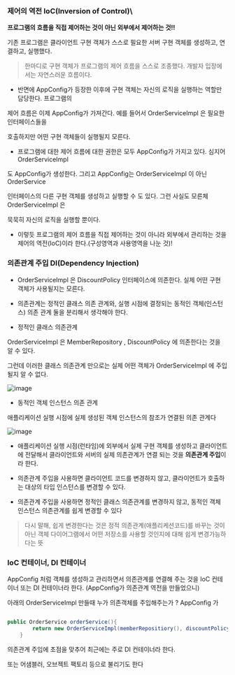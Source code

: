 ### 제어의 역전 IoC(Inversion of Control)\

**프로그램의 흐름을 직접 제어하는 것이 아닌 외부에서 제어하는 것!!**

기존 프로그램은 클라이언트 구현 객체가 스스로 필요한 서버 구현 객체를 생성하고, 연결하고, 실행했다.

> 한마디로 구현 객체가 프로그램의 제어 흐름을 스스로 조종했다. 개발자 입장에서는 자연스러운 흐름이다.<br/>


* 반면에 AppConfig가 등장한 이후에 구현 객체는 자신의 로직을 실행하는 역할만 담당한다. 프로그램의

제어 흐름은 이제 AppConfig가 가져간다. 예를 들어서 OrderServiceImpl 은 필요한 인터페이스들을

호출하지만 어떤 구현 객체들이 실행될지 모른다. <br/>

* 프로그램에 대한 제어 흐름에 대한 권한은 모두 AppConfig가 가지고 있다. 심지어 OrderServiceImpl

도 AppConfig가 생성한다. 그리고 AppConfig는 OrderServiceImpl 이 아닌 OrderService 

인터페이스의 다른 구현 객체를 생성하고 실행할 수 도 있다. 그런 사실도 모른체 OrderServiceImpl 은

묵묵히 자신의 로직을 실행할 뿐이다.<br/>

* 이렇듯 프로그램의 제어 흐름을 직접 제어하는 것이 아니라 외부에서 관리하는 것을 제어의 역전(IoC)이라
한다.(구성영역과 사용영역을 나눈 것)!


### 의존관계 주입 DI(Dependency Injection)


* OrderServiceImpl 은 DiscountPolicy 인터페이스에 의존한다. 실제 어떤 구현 객체가 사용될지는 모른다.


* 의존관계는 정적인 클래스 의존 관계와, 실행 시점에 결정되는 동적인 객체(인스턴스) 의존 관계 둘을 분리해서 생각해야 한다.

- 정적인 클래스 의존관계


OrderServiceImpl 은 MemberRepository , DiscountPolicy 에 의존한다는 것을 알 수 있다.

그런데 이러한 클래스 의존관계 만으로는 실제 어떤 객체가 OrderServiceImpl 에 주입 될지 알 수 없다.

![image](https://user-images.githubusercontent.com/78454649/148908580-56dace4b-1bdf-40c0-8b0d-8a05adccf530.png)

- 동적인 객체 인스턴스 의존 관계

애플리케이션 실행 시점에 실제 생성된 객체 인스턴스의 참조가 연결된 의존 관계다

![image](https://user-images.githubusercontent.com/78454649/148908734-1eaca16e-a2c2-48c4-abd3-ceced757e0f1.png)


* 애플리케이션 실행 시점(런타임)에 외부에서 실제 구현 객체를 생성하고 클라이언트에 전달해서
클라이언트와 서버의 실제 의존관계가 연결 되는 것을 **의존관계 주입**이라 한다.


* 의존관계 주입을 사용하면 클라이언트 코드를 변경하지 않고, 클라이언트가 호출하는 대상의 타입
인스턴스를 변경할 수 있다.

* 의존관계 주입을 사용하면 정적인 클래스 의존관계를 변경하지 않고, 동적인 객체 인스턴스 의존관계를
쉽게 변경할 수 있다

> 다시 말해, 쉽게 변경한다는 것은 정적 의존관계(애플리케션코드)를 바꾸는 것이 아닌 
객체 다이어그램에서 어떤 저장소를 사용할 것인지에 대해 쉽게 변경가능하다는 뜻


### IoC 컨테이너, DI 컨테이너

AppConfig 처럼 객체를 생성하고 관리하면서 의존관계를 연결해 주는 것을 IoC 컨테이너 또는 DI 컨테이너라 한다. (AppConfig가 의존관계 역전을 만들었으니)

아래의 OrderServiceImpl 만들때 누가 의존객체를 주입해주는가 ? AppConfig 가

```java

public OrderService orderService(){
        return new OrderServiceImpl(memberRepositiory(), discountPolicy());
    }

```

의존관계 주입에 초점을 맞추어 최근에는 주로 DI 컨테이너라 한다.

또는 어샘블러, 오브젝트 팩토리 등으로 불리기도 한다



